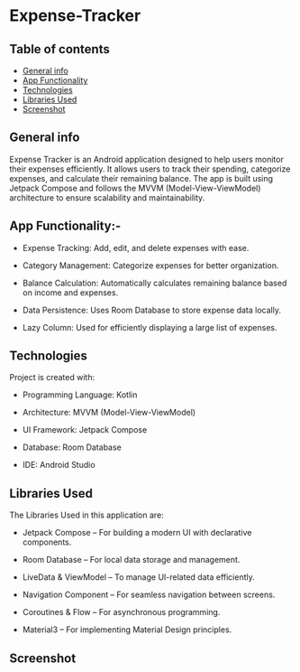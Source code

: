 # Expense-Tracker
## Table of contents
* [General info](#general-info)
* [App Functionality](#app-functionality)
* [Technologies](#technologies)
* [Libraries Used](#libraries-used)
* [Screenshot](#screenshot)

## General info
Expense Tracker is an Android application designed to help users monitor their expenses efficiently. It allows users to track their spending, categorize expenses, and calculate their remaining balance. The app is built using Jetpack Compose and follows the MVVM (Model-View-ViewModel) architecture to ensure scalability and maintainability.

## App Functionality:-
* Expense Tracking: Add, edit, and delete expenses with ease.

* Category Management: Categorize expenses for better organization.

* Balance Calculation: Automatically calculates remaining balance based on income and expenses.

* Data Persistence: Uses Room Database to store expense data locally.

* Lazy Column: Used for efficiently displaying a large list of expenses.

## Technologies
Project is created with:
* Programming Language: Kotlin

* Architecture: MVVM (Model-View-ViewModel)

* UI Framework: Jetpack Compose

* Database: Room Database

* IDE: Android Studio

## Libraries Used
The Libraries Used in this application are:
* Jetpack Compose – For building a modern UI with declarative components.

* Room Database – For local data storage and management.
  
* LiveData & ViewModel – To manage UI-related data efficiently.

* Navigation Component – For seamless navigation between screens.

* Coroutines & Flow – For asynchronous programming.

* Material3 – For implementing Material Design principles.

## Screenshot



